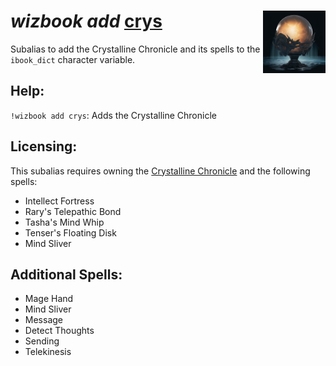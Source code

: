 <h1><i>wizbook add</i> <u>crys</u><img align="right" src="../../../../Images/crys.png" width="100px"></h1>

Subalias to add the Crystalline Chronicle and its spells to the `ibook_dict` character variable.

## Help:
`!wizbook add crys`: Adds the Crystalline Chronicle

## Licensing:
This subalias requires owning the [Crystalline Chronicle](https://www.dndbeyond.com/magic-items/2407470-crystalline-chronicle) and the following spells:

- Intellect Fortress
- Rary's Telepathic Bond
- Tasha's Mind Whip
- Tenser's Floating Disk
- Mind Sliver

## Additional Spells:
- Mage Hand
- Mind Sliver
- Message
- Detect Thoughts
- Sending
- Telekinesis